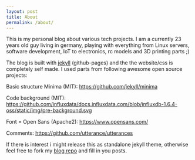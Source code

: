 ```yaml
---
layout: post
title: About
permalink: /about/
---
```

This is my personal blog about various tech projects. I am a currently 23 years old guy living in germany, playing with everything from Linux servers, software development, IoT to electronics, rc models and 3D printing parts ;)


The blog is built with [jekyll](https://github.com/jekyll) (github-pages) and the the website/css is completely self made. I used parts from following awesome open source projects:

Basic structure Minima (MIT): <https://github.com/jekyll/minima>

Code background (MIT): <https://github.com/influxdata/docs.influxdata.com/blob/influxdb-1.6.4-oss/static/img/pre-background.svg>

Font = Open Sans (Apache2): <https://www.opensans.com/>

Comments: <https://github.com/utterance/utterances>

If there is interest i might release this as standalone jekyll theme, otherwise feel free to fork my [blog repo](https://github.com/Jakeler/Jakeler.github.io) and fill in you posts.

